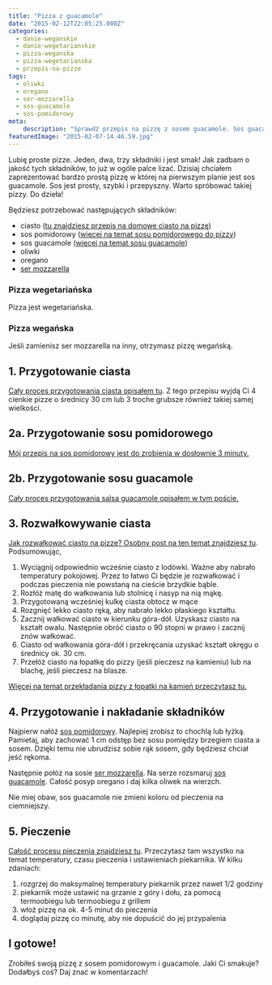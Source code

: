 ```yaml
---
title: "Pizza z guacamole"
date: "2015-02-12T22:05:25.000Z"
categories: 
  - danie-weganskie
  - danie-wegetarianskie
  - pizza-weganska
  - pizza-wegetarianska
  - przepis-na-pizze
tags: 
  - oliwki
  - oregano
  - ser-mozzarella
  - sos-guacamole
  - sos-pomidorowy
meta: 
    description: "Sprawdź przepis na pizzę z sosem guacamole. Sos guacamole zrobisz w kilka minut. Warto spróbować."
featuredImage: "2015-02-07-14.46.59.jpg"
---
```


Lubię proste pizze. Jeden, dwa, trzy składniki i jest smak! Jak zadbam o jakość tych składników, to już w ogóle palce lizać. Dzisiaj chciałem zaprezentować bardzo prostą pizzę w której na pierwszym planie jest sos guacamole. Sos jest prosty, szybki i przepyszny. Warto spróbować takiej pizzy. Do dzieła!

Będziesz potrzebować następujących składników:

- ciasto (<a title="Przepis na ciasto na pizzę" href="/przepis-na-ciasto-na-pizze/">tu znajdziesz przepis na domowe ciasto na pizzę</a>)
- sos pomidorowy (<a title="Sos pomidorowy" href="/sos-pomidorowy/">więcej na temat sosu pomidorowego do pizzy</a>)
- sos guacamole (<a title="Sos guacamole" href="/sos-guacamole/">więcej na temat sosu guacamole</a>)
- oliwki
- oregano
- <a title="Jaki ser wybrać do pizzy?" href="/jaki-ser-wybrac-do-pizzy/">ser mozzarella</a>

### Pizza wegetariańska

Pizza jest wegetariańska.

### Pizza wegańska

Jeśli zamienisz ser mozzarella na inny, otrzymasz pizzę wegańską.

## 1\. Przygotowanie ciasta

<a title="Przepis na ciasto na pizzę" href="/przepis-na-ciasto-na-pizze/">Cały proces przygotowania ciasta opisałem tu</a>. Z tego przepisu wyjdą Ci 4 cienkie pizze o średnicy 30 cm lub 3 troche grubsze również takiej samej wielkości.

## 2a. Przygotowanie sosu pomidorowego

<a title="Sos pomidorowy" href="/sos-pomidorowy/">Mój przepis na sos pomidorowy jest do zrobienia w dosłownie 3 minuty.</a>

## 2b. Przygotowanie sosu guacamole

<a title="Sos guacamole" href="/sos-guacamole/">Cały proces przygotowania salsa guacamole opisałem w tym poście.</a>

## 3\. Rozwałkowywanie ciasta

<a title="Jak wałkować ciasto do pizzy?" href="/jak-walkowac-ciasto-pizzy/">Jak rozwałkować ciasto na pizzę? Osobny post na ten temat znajdziesz tu</a>. Podsumowując,

1. Wyciągnij odpowiednio wcześnie ciasto z lodówki. Ważne aby nabrało temperatury pokojowej. Przez to łatwo Ci będzie je rozwałkować i podczas pieczenia nie powstaną na cieście brzydkie bąble.
2. Rozłóż matę do wałkowania lub stolnicę i nasyp na nią mąkę.
3. Przygotowaną wcześniej kulkę ciasta obtocz w mące
4. Rozgnięć lekko ciasto ręką, aby nabrało lekko płaskiego kształtu.
5. Zacznij wałkować ciasto w kierunku góra-dół. Uzyskasz ciasto na kształt owalu. Następnie obróć ciasto o 90 stopni w prawo i zacznij znów wałkować.
6. Ciasto od wałkowania góra-dół i przekręcania uzyskać kształt okręgu o średnicy ok. 30 cm.
7. Przełóż ciasto na łopatkę do pizzy (jeśli pieczesz na kamieniu) lub na blachę, jeśli pieczesz na blasze.

<a title="Jak wkładać pizzę na gorący kamień?" href="/jak-wkladac-pizze-na-goracy-kamien/">Więcej na temat przekładania pizzy z łopatki na kamień przeczytasz tu.</a>

## 4\. Przygotowanie i nakładanie składników

Najpierw nałóż <a title="Sos pomidorowy" href="/sos-pomidorowy/">sos pomidorowy</a>. Najlepiej zrobisz to chochlą lub łyżką. Pamietaj, aby zachować 1 cm odstęp bez sosu pomiędzy brzegiem ciasta a sosem. Dzięki temu nie ubrudzisz sobie rąk sosem, gdy będziesz chciał jeść rękoma.

Następnie połóż na sosie <a title="Jaki ser wybrać do pizzy?" href="/jaki-ser-wybrac-do-pizzy/">ser mozzarella</a>. Na serze rozsmaruj <a title="Sos guacamole" href="/sos-guacamole/">sos guacamole</a>. Całość posyp oregano i daj kilka oliwek na wierzch.

Nie miej obaw, sos guacamole nie zmieni koloru od pieczenia na ciemniejszy.

## 5\. Pieczenie

<a title="Pieczenie pizzy" href="/pieczenie-pizzy/">Całość procesu pieczenia znajdziesz tu</a>. Przeczytasz tam wszystko na temat temperatury, czasu pieczenia i ustawieniach piekarnika. W kilku zdaniach:

1. rozgrzej do maksymalnej temperatury piekarnik przez nawet 1/2 godziny
2. piekarnik może ustawić na grzanie z góry i dołu, za pomocą termoobiegu lub termoobiegu z grillem
3. włoż pizzę na ok. 4-5 minut do pieczenia
4. doglądaj pizzę co minutę, aby nie dopuścić do jej przypalenia

## I gotowe!

Zrobiłeś swoją pizzę z sosem pomidorowym i guacamole. Jaki Ci smakuje? Dodałbyś coś? Daj znać w komentarzach!
